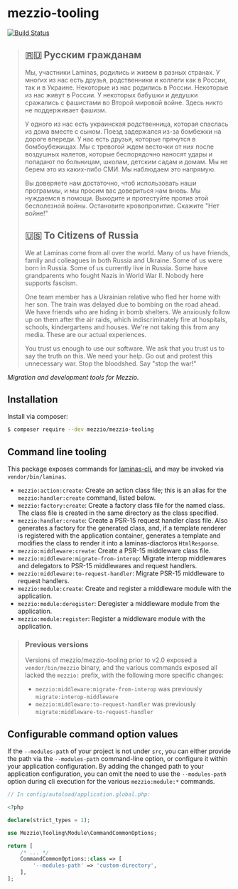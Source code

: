 # mezzio-tooling

[![Build Status](https://github.com/mezzio/mezzio-tooling/actions/workflows/continuous-integration.yml/badge.svg)](https://github.com/mezzio/mezzio-tooling/actions/workflows/continuous-integration.yml)

> ## 🇷🇺 Русским гражданам
> 
> Мы, участники Laminas, родились и живем в разных странах. У многих из нас есть друзья, родственники и коллеги как в России, так и в Украине. Некоторые из нас родились в России. Некоторые из нас живут в России. У некоторых бабушки и дедушки сражались с фашистами во Второй мировой войне. Здесь никто не поддерживает фашизм.
> 
> У одного из нас есть украинская родственница, которая спаслась из дома вместе с сыном. Поезд задержался из-за бомбежки на дороге впереди. У нас есть друзья, которые прячутся в бомбоубежищах. Мы с тревогой ждем весточки от них после воздушных налетов, которые беспорядочно наносят удары и попадают по больницам, школам, детским садам и домам. Мы не берем это из каких-либо СМИ. Мы наблюдаем это напрямую.
> 
> Вы доверяете нам достаточно, чтоб использовать наши программы, и мы просим вас довериться нам вновь. Мы нуждаемся в помощи. Выходите и протестуйте против этой бесполезной войны. Остановите кровопролитие. Скажите "Нет войне!"
> 
> ## 🇺🇸 To Citizens of Russia
> 
> We at Laminas come from all over the world. Many of us have friends, family and colleagues in both Russia and Ukraine. Some of us were born in Russia. Some of us currently live in Russia. Some have grandparents who fought Nazis in World War II. Nobody here supports fascism.
> 
> One team member has a Ukrainian relative who fled her home with her son. The train was delayed due to bombing on the road ahead. We have friends who are hiding in bomb shelters. We anxiously follow up on them after the air raids, which indiscriminately fire at hospitals, schools, kindergartens and houses. We're not taking this from any media. These are our actual experiences.
> 
> You trust us enough to use our software. We ask that you trust us to say the truth on this. We need your help. Go out and protest this unnecessary war. Stop the bloodshed. Say "stop the war!"

*Migration and development tools for Mezzio.*

## Installation

Install via composer:

```bash
$ composer require --dev mezzio/mezzio-tooling
```

## Command line tooling

This package exposes commands for [laminas-cli](https://docs.laminas.dev/laminas-cli), and may be invoked via `vendor/bin/laminas`.

- `mezzio:action:create`: Create an action class file; this is an alias for the `mezzio:handler:create` command, listed below.
- `mezzio:factory:create`: Create a factory class file for the named class.
  The class file is created in the same directory as the class specified.
- `mezzio:handler:create`: Create a PSR-15 request handler class file.
  Also generates a factory for the generated class, and, if a template renderer is registered with the application container, generates a template and modifies the class to render it into a laminas-diactoros `HtmlResponse`.
- `mezzio:middleware:create`: Create a PSR-15 middleware class file.
- `mezzio:middleware:migrate-from-interop`: Migrate interop middlewares and delegators to PSR-15 middlewares and request handlers.
- `mezzio:middleware:to-request-handler`: Migrate PSR-15 middleware to request handlers.
- `mezzio:module:create`: Create and register a middleware module with the application.
- `mezzio:module:deregister`: Deregister a middleware module from the application.
- `mezzio:module:register`: Register a middleware module with the application.

> ### Previous versions
>
> Versions of mezzio/mezzio-tooling prior to v2.0 exposed a `vendor/bin/mezzio` binary, and the various commands exposed all lacked the `mezzio:` prefix, with the following more specific changes:
>
> - `mezzio:middleware:migrate-from-interop` was previously `migrate:interop-middleware`
> - `mezzio:middleware:to-request-handler` was previously `migrate:middleware-to-request-handler`

## Configurable command option values

If the `--modules-path` of your project is not under `src`, you can either provide the path via the `--modules-path` command-line option, or configure it within your application configuration.
By adding the changed path to your application configuration, you can omit the need to use the `--modules-path` option during cli execution for the various `mezzio:module:*` commands.

```php
// In config/autoload/application.global.php:

<?php

declare(strict_types = 1);

use Mezzio\Tooling\Module\CommandCommonOptions;

return [
    /* ... */
    CommandCommonOptions::class => [
        '--modules-path' => 'custom-directory',
    ],
];
```
